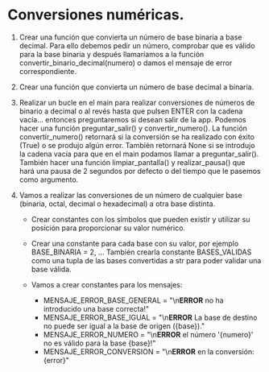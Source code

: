 # Conversiones numéricas.

1. Crear una función que convierta un número de base binaria a base decimal. Para ello debemos pedir un número, comprobar que es válido para la base binaria y después llamaríamos a la función convertir_binario_decimal(numero) o damos el mensaje de error correspondiente.

2. Crear una función que convierta un número de base decimal a binaria.

3. Realizar un bucle en el main para realizar conversiones de números de binario a decimal o al revés hasta que pulsen ENTER con la cadena vacía... entonces preguntaremos si desean salir de la app. Podemos hacer una función preguntar_salir() y convertir_numero(). La función convertir_numero() retornará si la conversión se ha realizado con éxito (True) o se produjo algún error. También retornará None si se introdujo la cadena vacía para que en el main podamos llamar a preguntar_salir().
También hacer una función limpiar_pantalla() y realizar_pausa() que hará una pausa de 2 segundos por defecto o del tiempo que le pasemos como argumento.

4. Vamos a realizar las conversiones de un número de cualquier base (binaria, octal, decimal o hexadecimal) a otra base distinta. 

    * Crear constantes con los símbolos que pueden existir y utilizar su posición para proporcionar su valor numérico.

    * Crear una constante para cada base con su valor, por ejemplo BASE_BINARIA = 2, ... También crearla constante BASES_VALIDAS como una tupla de las bases convertidas a str para poder validar una base válida.

    * Vamos a crear constantes para los mensajes:

        - MENSAJE_ERROR_BASE_GENERAL = "\n**ERROR** no ha introducido una base correcta!"
        - MENSAJE_ERROR_BASE_IGUAL = "\n**ERROR** La base de destino no puede ser igual a la base de origen ({base})."
        - MENSAJE_ERROR_NUMERO = "\n**ERROR** el número '{numero}' no es válido para la base {base}!"
        - MENSAJE_ERROR_CONVERSION = "\n**ERROR** en la conversión: {error}"



